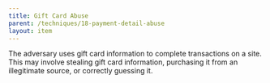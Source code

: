 ```yaml
---
title: Gift Card Abuse
parent: /techniques/18-payment-detail-abuse
layout: item
---
```


<p>The adversary uses gift card information to complete transactions on a site. This may involve stealing gift card information, purchasing it from an illegitimate source, or correctly guessing it.</p>
